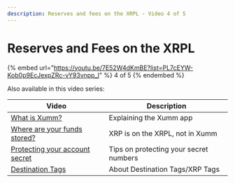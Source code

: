 ```yaml
---
description: Reserves and fees on the XRPL - Video 4 of 5
---
```


# Reserves and Fees on the XRPL

{% embed url="https://youtu.be/7E52W4dKmBE?list=PL7cEYW-Kob0p9EcJexpZRc-vY93vnpp_l" %}
4 of 5
{% endembed %}

Also available in this video series:

| Video                                                                                      | Description                            |
| ------------------------------------------------------------------------------------------ | -------------------------------------- |
| [What is Xumm?](../../hot-topics/what-is-xumm.md)                                          | Explaining the Xumm app                |
| [Where are your funds stored?](../../hot-topics/where-are-your-funds-stored.md)            | XRP is on the XRPL, not in Xumm        |
| [Protecting your account secret](../../hot-topics/how-can-you-access-your-xrpl-account.md) | Tips on protecting your secret numbers |
| [Destination Tags](../../learning-more-about-xumm/destination-tags.md)                     | About Destination Tags/XRP Tags        |

